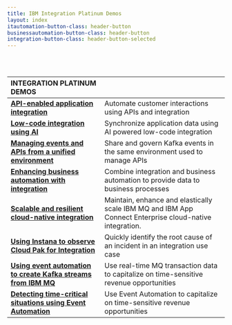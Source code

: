 ```yaml
---
title: IBM Integration Platinum Demos
layout: index
itautomation-button-class: header-button
businessautomation-button-class: header-button
integration-button-class: header-button-selected
---
```

<br/>
<br/>

| **INTEGRATION PLATINUM DEMOS** | | 
| :---         | :--- |
| **[API-enabled application integration](https://ibm.github.io/platinum-demos-integration/300-integration-api-enabled-application-integration/demo-preparation)** | Automate customer interactions using APIs and integration |
| **[Low-code integration using AI](https://ibm.github.io/platinum-demos-integration/300-integration-low-code-integration-using-ai/demo-preparation)** | Synchronize application data using AI powered low-code integration |
| **[Managing events and APIs from a unified environment](https://ibm.github.io/platinum-demos-integration/300-integration-managing-events-and-apis-from-unified-environment/demo-preparation)** | Share and govern Kafka events in the same environment used to manage APIs |
| **[Enhancing business automation with integration](https://ibm.github.io/platinum-demos-integration/300-enhancing-ba-with-integration/demo-preparation)** | Combine integration and business automation to provide data to business processes |
| **[Scalable and resilient cloud-native integration](https://ibm.github.io/platinum-demos-integration/300-integration-scalable-and-resilient-cloud-native-integration/demo-preparation)** | Maintain, enhance and elastically scale IBM MQ and IBM App Connect Enterprise cloud-native integration. |
| **[Using Instana to observe Cloud Pak for Integration](https://ibm.github.io/platinum-demos-integration/300-using-instana-to-observe-cloud-pak-for-integration/demo-preparation)** | Quickly identify the root cause of an incident in an integration use case |
| **[Using event automation to create Kafka streams from IBM MQ](https://ibm.github.io/platinum-demos-integration/300-integration-using-event-automation-to-create-kafka-streams-from-ibm-mq/demo-preparation)** | Use real-time MQ transaction data to capitalize on time-sensitive revenue opportunities |
| **[Detecting time-critical situations using Event Automation](https://ibm.github.io/platinum-demos-integration/300-integration-detecting-time-critical-situtations-using-event-automation/demo-preparation)** | Use Event Automation to capitalize on time-sensitive revenue opportunities |